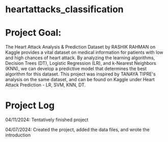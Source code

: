 # heartattacks_classification

# Project Goal:
The Heart Attack Analysis & Prediction Dataset by RASHIK RAHMAN on Kaggle provides a vital dataset on medical information for patients with low and high chances of heart attack. By analyzing the learning algorithms, Decision Trees (DT), Logistic Regression (LR), and k-Nearest Neighbors (KNN), we can develop a predictive model that determines the best algorithm for this dataset. This project was inspired by TANAYA TIPRE's analysis on the same dataset, and can be found on Kaggle under Heart Attack Prediction - LR, SVM, KNN, DT.

# Project Log
04/11/2024: Tentatively finished project

04/07/2024: Created the project, added the data files, and wrote the introduction
